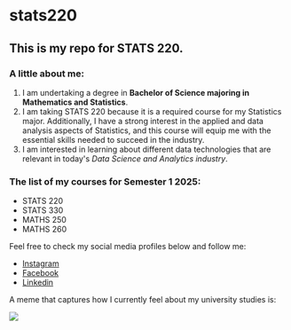 # stats220

## This is my repo for STATS 220. 

### A little about me:

1) I am undertaking a degree in **Bachelor of Science majoring in 
   Mathematics and Statistics**.
2) I am taking STATS 220 because it is a required course for my Statistics 
   major. Additionally, I have a strong interest in the applied and data 
   analysis aspects of Statistics, and this course will equip me with the essential skills needed to succeed in the industry.
3) I am interested in learning about different data technologies that are relevant in today's *Data Science and Analytics industry*. 

### The list of my courses for Semester 1 2025:
  * STATS 220
  * STATS 330
  * MATHS 250
  * MATHS 260

Feel free to check my social media profiles below and follow me:
  * [Instagram](https://www.instagram.com/persona_krishanu/)
  * [Facebook](https://www.facebook.com/profile.php?id=100092529061433)
  * [Linkedin](https://www.linkedin.com/in/krishanu-bikram-choudhury-267914274/)

A meme that captures how I currently feel about my university studies is:

![](https://media1.tenor.com/m/gdK5r6K9mCIAAAAC/home-work-kid.gif)
